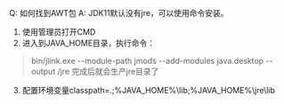 Q:
如何找到AWT包
A:
JDK11默认没有jre，可以使用命令安装。
1. 使用管理员打开CMD
2. 进入到JAVA_HOME目录，执行命令：
> bin/jlink.exe --module-path jmods --add-modules java.desktop --output /jre
完成后就会生产jre目录了
3. 配置环境变量classpath=.;%JAVA_HOME%\lib;%JAVA_HOME%\jre\lib